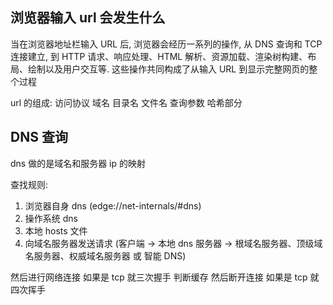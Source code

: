 ## 浏览器输入 url 会发生什么

当在浏览器地址栏输入 URL 后, 浏览器会经历一系列的操作, 从 DNS 查询和 TCP 连接建立, 到 HTTP 请求、响应处理、HTML 解析、资源加载、渲染树构建、布局、绘制以及用户交互等. 这些操作共同构成了从输入 URL 到显示完整网页的整个过程

url 的组成: 访问协议 域名 目录名 文件名 查询参数 哈希部分

## DNS 查询

dns 做的是域名和服务器 ip 的映射

查找规则:

1. 浏览器自身 dns (edge://net-internals/#dns)
2. 操作系统 dns
3. 本地 hosts 文件
4. 向域名服务器发送请求 (客户端 -> 本地 dns 服务器 -> 根域名服务器、顶级域名服务器、权威域名服务器 或 智能 DNS)

然后进行网络连接 如果是 tcp 就三次握手
判断缓存
然后断开连接 如果是 tcp 就四次挥手

